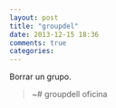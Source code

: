 ```yaml
---
layout: post
title: "groupdel"
date: 2013-12-15 18:36
comments: true
categories: 
---
```

Borrar un grupo.

>~# groupdell oficina

